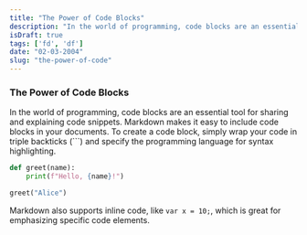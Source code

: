 ```yaml
---
title: "The Power of Code Blocks"
description: "In the world of programming, code blocks are an essential tool for sharing and explaining code snippets."
isDraft: true
tags: ['fd', 'df']
date: "02-03-2004"
slug: "the-power-of-code"
---
```


### The Power of Code Blocks

In the world of programming, code blocks are an essential tool for sharing and explaining code snippets. Markdown makes it easy to include code blocks in your documents. To create a code block, simply wrap your code in triple backticks (\```) and specify the programming language for syntax highlighting.

```python
def greet(name):
    print(f"Hello, {name}!")

greet("Alice")
```

Markdown also supports inline code, like `var x = 10;`, which is great for emphasizing specific code elements.
